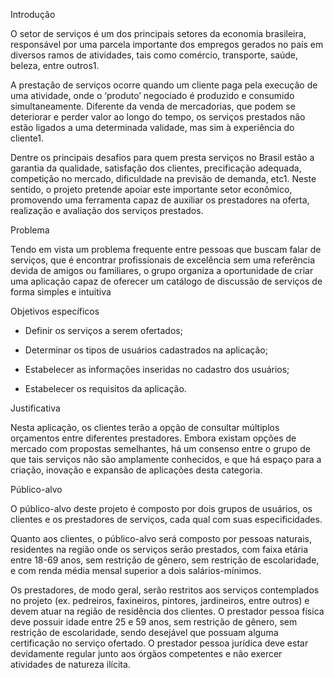 Introdução 

O setor de serviços é um dos principais setores da economia brasileira, responsável por uma parcela importante dos empregos gerados no país em diversos ramos de atividades, tais como comércio, transporte, saúde, beleza, entre outros1. 

A prestação de serviços ocorre quando um cliente paga pela execução de uma atividade, onde o ‘produto’ negociado é produzido e consumido simultaneamente. Diferente da venda de mercadorias, que podem se deteriorar e perder valor ao longo do tempo, os serviços prestados não estão ligados a uma determinada validade, mas sim à experiência do cliente1. 

Dentre os principais desafios para quem presta serviços no Brasil estão a garantia da qualidade, satisfação dos clientes, precificação adequada, competição no mercado, dificuldade na previsão de demanda, etc1. Neste sentido, o projeto pretende apoiar este importante setor econômico, promovendo uma ferramenta capaz de auxiliar os prestadores na oferta, realização e avaliação dos serviços prestados. 



Problema

Tendo em vista um problema frequente entre pessoas que buscam falar de serviços, que é encontrar profissionais de excelência sem uma referência devida de amigos ou familiares, o grupo organiza a oportunidade de criar uma aplicação capaz de oferecer um catálogo de discussão de serviços de forma simples e intuitiva



Objetivos específicos 

* Definir os serviços a serem ofertados; 

* Determinar os tipos de usuários cadastrados na aplicação; 

* Estabelecer as informações inseridas no cadastro dos usuários; 

* Estabelecer os requisitos da aplicação. 



Justificativa 

Nesta aplicação, os clientes terão a opção de consultar múltiplos orçamentos entre diferentes prestadores. Embora existam opções de mercado com propostas semelhantes, há um consenso entre o grupo de que tais serviços não são amplamente conhecidos, e que há espaço para a criação, inovação e expansão de aplicações desta categoria. 



Público-alvo 

O público-alvo deste projeto é composto por dois grupos de usuários, os clientes e os prestadores de serviços, cada qual com suas especificidades. 

Quanto aos clientes, o público-alvo será composto por pessoas naturais, residentes na região onde os serviços serão prestados, com faixa etária entre 18-69 anos, sem restrição de gênero, sem restrição de escolaridade, e com renda média mensal superior a dois salários-mínimos. 

Os prestadores, de modo geral, serão restritos aos serviços contemplados no projeto (ex. pedreiros, faxineiros, pintores, jardineiros, entre outros) e devem atuar na região de residência dos clientes. O prestador pessoa física deve possuir idade entre 25 e 59 anos, sem restrição de gênero, sem restrição de escolaridade, sendo desejável que possuam alguma certificação no serviço ofertado. O prestador pessoa jurídica deve estar devidamente regular junto aos órgãos competentes e não exercer atividades de natureza ilícita. 

